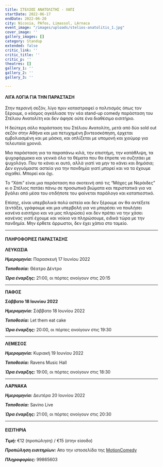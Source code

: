 ```yaml
---
title: ΣΤΕΛΙΟΣ ΑΝΑΤΟΛΙΤΗΣ - ΧΑΠΙ
startDate: 2022-06-17
endDate: 2022-06-20
city: Nicosia, PAfos, Limassol, LArnaca
event_image: "/images/uploads/stelios-anatolitis_1.jpg"
cover_image: ''
gallery_images: []
category: Standup
extended: false
critic_link: ''
critic_title: ''
critic_p: ''
theatres: []
gallery_1: ''
gallery_2: ''
gallery_3: ''

---
```

#### ΛΙΓΑ ΛΟΓΙΑ ΓΙΑ ΤΗΝ ΠΑΡΑΣΤΑΣΗ

Στην περσινή σεζόν, λίγο πριν καταστραφεί ο πολιτισμός όπως τον ξέρουμε, ο κόσμος αγκάλιασε την νέα stand-up comedy παράσταση του Στέλιου Ανατολίτη και δεν άφησε ούτε ένα διαθέσιμο εισιτήριο.

Η δεύτερη σόλο παράσταση του Στέλιου Ανατολίτη, μετά από δύο sold out σεζόν στην Αθήνα και μια πετυχημένη βιντεοσκόπηση, έρχεται εμβολιασμένη και με μάσκα, και οπλίζεται με υπομονή και χιούμορ για τελευταία χρονιά.

Μια παράσταση για τα παραπάνω κιλά, την επιστήμη, την κατάθλιψη, τα ψυχοφάρμακα και γενικά όλα τα θέματα που θα έπρεπε να συζητάει με ψυχολόγο. Που το κάνει κι αυτό, αλλά γιατί να μην το κάνει και δημόσια; Δεν εγγυόμαστε αστεία για την πανδημία γιατί μπορεί και να τα έχουμε σιχαθεί. Μπορεί και όχι.

Το “Χάπι” είναι μια παράσταση πιο σκοτεινή από τις “Μάχες με Νεράιδες” κι ο Στέλιος πατάει πάνω σε προσωπικά βιώματα και περιστατικά για να βγάλει από μέσα του οτιδήποτε του φαίνεται παράλογο και καταπιεστικό.

​Επίσης, είναι υπερβολικά πολύ αστεία και δεν ξέρουμε αν θα αντέξετε (εντάξει, γράφουμε και μια υπερβολή για να μπορέσει να πουλήσει κανένα εισιτήριο και να μας πληρώσει) και δεν πρέπει να την χάσει κανένας γιατί έχουμε και νοίκια να πληρώσουμε, ειδικά τώρα με την πανδημία. Μην έρθετε άρρωστοι, δεν έχει χάπια στο ταμείο.

***

#### ΠΛΗΡΟΦΟΡΙΕΣ ΠΑΡΑΣΤΑΣΗΣ

**ΛΕΥΚΩΣΙΑ**

**_Ημερομηνία:_** Παρασκευή 17 Ιουνίου 2022

**_Τοποθεσία:_** Θέατρο Δέντρο

**_Ώρα έναρξης:_** 21:00, οι πόρτες ανοίγουν στις 20:15

***

**​ΠΑΦΟΣ**

**Σάββατο 18 Ιουνίου 2022**

**_Ημερομηνία:_** Σάββατο 18 Ιουνίου 2022

**_Τοποθεσία:_** Let them eat cake

**_Ώρα έναρξης:_** 20:00, οι πόρτες ανοίγουν στις 19:30

***

**ΛΕΜΕΣΟΣ**

**_Ημερομηνία:_** Κυριακή 19 Ιουνίου 2022

**_Τοποθεσία:_** Ravens Music Hall

**_Ώρα έναρξης:_** 19:00, οι πόρτες ανοίγουν στις 18:30

***

**ΛΑΡΝΑΚΑ**

**_Ημερομηνία:_** Δευτέρα 20 Ιουνίου 2022

**_Τοποθεσία:_** Savino Live

**_Ώρα έναρξης:_** 21:00, οι πόρτες ανοίγουν στις 20:30

***

#### ΕΙΣΙΤΗΡΙΑ

**_Τιμή:_** €12 (προπώληση) / €15 (στην είσοδο)

**_Προπώληση εισιτηρίων:_** Απο την ιστοσελίδα της [MotionComedy](https://www.motioncomedy.com/stelios-anatolitis "MotionComedy")

**_Πληροφορίες:_** 99865603